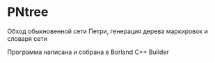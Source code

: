 # PNtree
Обход обыкновенной сети Петри, генерация дерева маркировок и словаря сети

Программа написана и собрана в Borland C++ Builder
